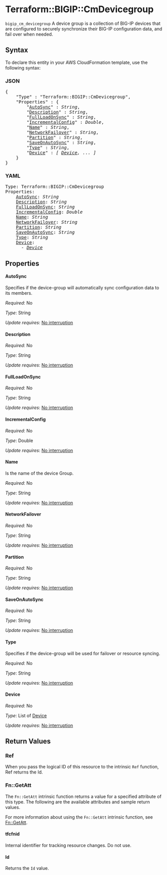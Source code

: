 # Terraform::BIGIP::CmDevicegroup

`bigip_cm_devicegroup` A device group is a collection of BIG-IP devices that are configured to securely synchronize their BIG-IP configuration data, and fail over when needed.

## Syntax

To declare this entity in your AWS CloudFormation template, use the following syntax:

### JSON

<pre>
{
    "Type" : "Terraform::BIGIP::CmDevicegroup",
    "Properties" : {
        "<a href="#autosync" title="AutoSync">AutoSync</a>" : <i>String</i>,
        "<a href="#description" title="Description">Description</a>" : <i>String</i>,
        "<a href="#fullloadonsync" title="FullLoadOnSync">FullLoadOnSync</a>" : <i>String</i>,
        "<a href="#incrementalconfig" title="IncrementalConfig">IncrementalConfig</a>" : <i>Double</i>,
        "<a href="#name" title="Name">Name</a>" : <i>String</i>,
        "<a href="#networkfailover" title="NetworkFailover">NetworkFailover</a>" : <i>String</i>,
        "<a href="#partition" title="Partition">Partition</a>" : <i>String</i>,
        "<a href="#saveonautosync" title="SaveOnAutoSync">SaveOnAutoSync</a>" : <i>String</i>,
        "<a href="#type" title="Type">Type</a>" : <i>String</i>,
        "<a href="#device" title="Device">Device</a>" : <i>[ <a href="device.md">Device</a>, ... ]</i>
    }
}
</pre>

### YAML

<pre>
Type: Terraform::BIGIP::CmDevicegroup
Properties:
    <a href="#autosync" title="AutoSync">AutoSync</a>: <i>String</i>
    <a href="#description" title="Description">Description</a>: <i>String</i>
    <a href="#fullloadonsync" title="FullLoadOnSync">FullLoadOnSync</a>: <i>String</i>
    <a href="#incrementalconfig" title="IncrementalConfig">IncrementalConfig</a>: <i>Double</i>
    <a href="#name" title="Name">Name</a>: <i>String</i>
    <a href="#networkfailover" title="NetworkFailover">NetworkFailover</a>: <i>String</i>
    <a href="#partition" title="Partition">Partition</a>: <i>String</i>
    <a href="#saveonautosync" title="SaveOnAutoSync">SaveOnAutoSync</a>: <i>String</i>
    <a href="#type" title="Type">Type</a>: <i>String</i>
    <a href="#device" title="Device">Device</a>: <i>
      - <a href="device.md">Device</a></i>
</pre>

## Properties

#### AutoSync

Specifies if the device-group will automatically sync configuration data to its members.

_Required_: No

_Type_: String

_Update requires_: [No interruption](https://docs.aws.amazon.com/AWSCloudFormation/latest/UserGuide/using-cfn-updating-stacks-update-behaviors.html#update-no-interrupt)

#### Description

_Required_: No

_Type_: String

_Update requires_: [No interruption](https://docs.aws.amazon.com/AWSCloudFormation/latest/UserGuide/using-cfn-updating-stacks-update-behaviors.html#update-no-interrupt)

#### FullLoadOnSync

_Required_: No

_Type_: String

_Update requires_: [No interruption](https://docs.aws.amazon.com/AWSCloudFormation/latest/UserGuide/using-cfn-updating-stacks-update-behaviors.html#update-no-interrupt)

#### IncrementalConfig

_Required_: No

_Type_: Double

_Update requires_: [No interruption](https://docs.aws.amazon.com/AWSCloudFormation/latest/UserGuide/using-cfn-updating-stacks-update-behaviors.html#update-no-interrupt)

#### Name

Is the name of the device Group.

_Required_: No

_Type_: String

_Update requires_: [No interruption](https://docs.aws.amazon.com/AWSCloudFormation/latest/UserGuide/using-cfn-updating-stacks-update-behaviors.html#update-no-interrupt)

#### NetworkFailover

_Required_: No

_Type_: String

_Update requires_: [No interruption](https://docs.aws.amazon.com/AWSCloudFormation/latest/UserGuide/using-cfn-updating-stacks-update-behaviors.html#update-no-interrupt)

#### Partition

_Required_: No

_Type_: String

_Update requires_: [No interruption](https://docs.aws.amazon.com/AWSCloudFormation/latest/UserGuide/using-cfn-updating-stacks-update-behaviors.html#update-no-interrupt)

#### SaveOnAutoSync

_Required_: No

_Type_: String

_Update requires_: [No interruption](https://docs.aws.amazon.com/AWSCloudFormation/latest/UserGuide/using-cfn-updating-stacks-update-behaviors.html#update-no-interrupt)

#### Type

Specifies if the device-group will be used for failover or resource syncing.

_Required_: No

_Type_: String

_Update requires_: [No interruption](https://docs.aws.amazon.com/AWSCloudFormation/latest/UserGuide/using-cfn-updating-stacks-update-behaviors.html#update-no-interrupt)

#### Device

_Required_: No

_Type_: List of <a href="device.md">Device</a>

_Update requires_: [No interruption](https://docs.aws.amazon.com/AWSCloudFormation/latest/UserGuide/using-cfn-updating-stacks-update-behaviors.html#update-no-interrupt)

## Return Values

### Ref

When you pass the logical ID of this resource to the intrinsic `Ref` function, Ref returns the Id.

### Fn::GetAtt

The `Fn::GetAtt` intrinsic function returns a value for a specified attribute of this type. The following are the available attributes and sample return values.

For more information about using the `Fn::GetAtt` intrinsic function, see [Fn::GetAtt](https://docs.aws.amazon.com/AWSCloudFormation/latest/UserGuide/intrinsic-function-reference-getatt.html).

#### tfcfnid

Internal identifier for tracking resource changes. Do not use.

#### Id

Returns the <code>Id</code> value.

